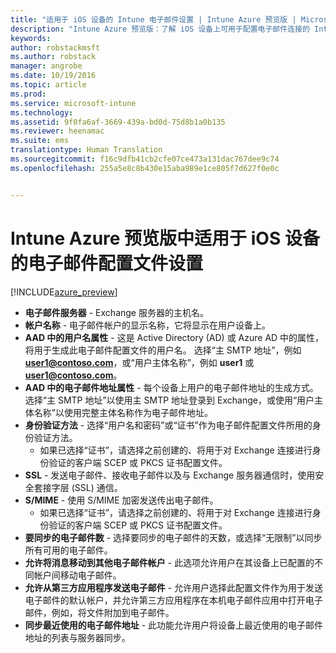 ```yaml
---
title: "适用于 iOS 设备的 Intune 电子邮件设置 | Intune Azure 预览版 | Microsoft Docs"
description: "Intune Azure 预览版：了解 iOS 设备上可用于配置电子邮件连接的 Intune 设置。"
keywords: 
author: robstackmsft
ms.author: robstack
manager: angrobe
ms.date: 10/19/2016
ms.topic: article
ms.prod: 
ms.service: microsoft-intune
ms.technology: 
ms.assetid: 9f0fa6af-3669-439a-bd0d-75d8b1a0b135
ms.reviewer: heenamac
ms.suite: ems
translationtype: Human Translation
ms.sourcegitcommit: f16c9dfb41cb2cfe07ce473a131dac767dee9c74
ms.openlocfilehash: 255a5e8c8b430e15aba989e1ce805f7d627f0e0c


---
```


# <a name="email-profile-settings-for-ios-devices-in-intune-azure-preview"></a>Intune Azure 预览版中适用于 iOS 设备的电子邮件配置文件设置

[!INCLUDE[azure_preview](../includes/azure_preview.md)]



- **电子邮件服务器** - Exchange 服务器的主机名。
- **帐户名称** - 电子邮件帐户的显示名称，它将显示在用户设备上。
- **AAD 中的用户名属性** - 这是 Active Directory (AD) 或 Azure AD 中的属性，将用于生成此电子邮件配置文件的用户名。 选择“主 SMTP 地址”，例如 **user1@contoso.com**，或“用户主体名称”，例如 **user1** 或 **user1@contoso.com**。
- **AAD 中的电子邮件地址属性** - 每个设备上用户的电子邮件地址的生成方式。 选择“主 SMTP 地址”以使用主 SMTP 地址登录到 Exchange，或使用“用户主体名称”以使用完整主体名称作为电子邮件地址。
- **身份验证方法** - 选择“用户名和密码”或“证书”作为电子邮件配置文件所用的身份验证方法。
    - 如果已选择“证书”，请选择之前创建的、将用于对 Exchange 连接进行身份验证的客户端 SCEP 或 PKCS 证书配置文件。
- **SSL** - 发送电子邮件、接收电子邮件以及与 Exchange 服务器通信时，使用安全套接字层 (SSL) 通信。
- **S/MIME** - 使用 S/MIME 加密发送传出电子邮件。
    - 如果已选择“证书”，请选择之前创建的、将用于对 Exchange 连接进行身份验证的客户端 SCEP 或 PKCS 证书配置文件。
- **要同步的电子邮件数** - 选择要同步的电子邮件的天数，或选择“无限制”以同步所有可用的电子邮件。
- **允许将消息移动到其他电子邮件帐户** - 此选项允许用户在其设备上已配置的不同帐户间移动电子邮件。
- **允许从第三方应用程序发送电子邮件** - 允许用户选择此配置文件作为用于发送电子邮件的默认帐户，并允许第三方应用程序在本机电子邮件应用中打开电子邮件，例如，将文件附加到电子邮件。
- **同步最近使用的电子邮件地址** - 此功能允许用户将设备上最近使用的电子邮件地址的列表与服务器同步。



<!--HONumber=Feb17_HO1-->


